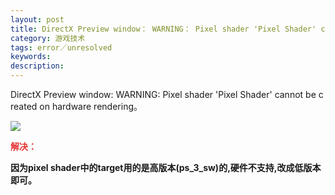 ```yaml
---
layout: post
title: DirectX Preview window： WARNING： Pixel shader 'Pixel Shader' cannot be created on hardware rendering
category: 游戏技术
tags: error／unresolved
keywords: 
description: 
---
```


DirectX Preview window: WARNING: Pixel shader 'Pixel Shader' cannot be created on hardware rendering。

![](http://files.note.sdo.com/XbPJ4~kbbG0iwE0rM00cl7)

**<span style="color:#e53333;">解决：</span>**

**因为pixel
shader中的target用的是高版本(ps\_3\_sw)的,硬件不支持,改成低版本即可。**








